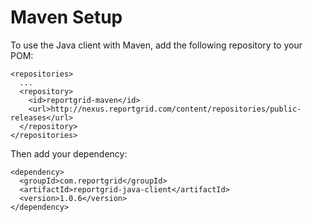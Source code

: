 # Maven Setup

To use the Java client with Maven, add the following repository to your POM:

    <repositories>
      ...
      <repository>
        <id>reportgrid-maven</id>
        <url>http://nexus.reportgrid.com/content/repositories/public-releases</url>
      </repository>
    </repositories>

Then add your dependency:

    <dependency>
      <groupId>com.reportgrid</groupId>
      <artifactId>reportgrid-java-client</artifactId>
      <version>1.0.6</version>
    </dependency>

